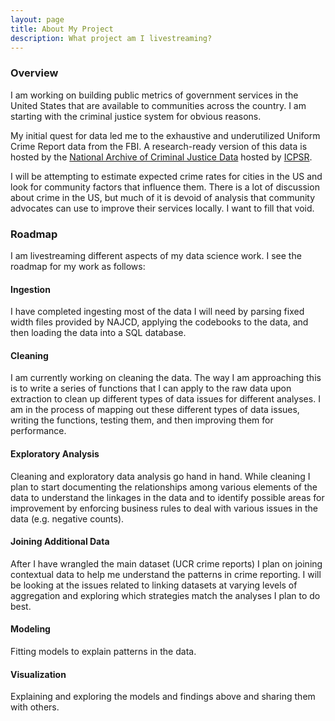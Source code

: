 ```yaml
---
layout: page
title: About My Project
description: What project am I livestreaming?
---
```


### Overview

I am working on building public metrics of government services in the United
States that are available to communities across the country. I am starting with
the criminal justice system for obvious reasons.

My initial quest for data led me to the exhaustive and underutilized Uniform
Crime Report data from the FBI. A research-ready version of this data is hosted
by the [National Archive of Criminal Justice Data](https://www.icpsr.umich.edu/icpsrweb/NACJD/)
hosted by [ICPSR](https://www.icpsr.umich.edu/icpsrweb/ICPSR/).

I will be attempting to estimate expected crime rates for cities in the US and
look for community factors that influence them. There is a lot of discussion about
crime in the US, but much of it is devoid of analysis that community advocates
can use to improve their services locally. I want to fill that void.

### Roadmap

I am livestreaming different aspects of my data science work. I see the roadmap
for my work as follows:

#### Ingestion

I have completed ingesting most of the data I will need by parsing fixed width
files provided by NAJCD, applying the codebooks to the data, and then loading
the data into a SQL database.

#### Cleaning

I am currently working on cleaning the data. The way I am approaching this is
to write a series of functions that I can apply to the raw data upon extraction
to clean up different types of data issues for different analyses. I am in the
process of mapping out these different types of data issues, writing the functions,
testing them, and then improving them for performance.

#### Exploratory Analysis

Cleaning and exploratory data analysis go hand in hand. While cleaning I plan to
start documenting the relationships among various elements of the data to
understand the linkages in the data and to identify possible areas for improvement
by enforcing business rules to deal with various issues in the data (e.g.
  negative counts).

#### Joining Additional Data

After I have wrangled the main dataset (UCR crime reports) I plan on joining
contextual data to help me understand the patterns in crime reporting. I will
be looking at the issues related to linking datasets at varying levels of
aggregation and exploring which strategies match the analyses I plan to do best.

#### Modeling

Fitting models to explain patterns in the data.


#### Visualization

Explaining and exploring the models and findings above and sharing them with
others.
